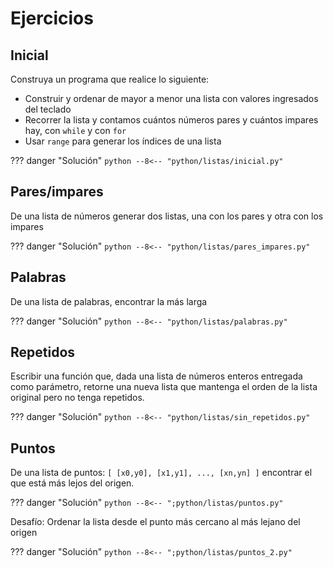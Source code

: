 # Ejercicios

## Inicial

Construya un programa que realice lo siguiente:

- Construir y ordenar de mayor a menor una lista con valores ingresados del teclado
- Recorrer la lista y contamos cuántos números pares y cuántos impares hay, con `while` y con `for`
- Usar `range` para generar los índices de una lista

??? danger "Solución"
    ```python
    --8<-- "python/listas/inicial.py"
    ```

## Pares/impares

De una lista de números generar dos listas, una con los pares y otra con los impares

??? danger "Solución"
    ```python
    --8<-- "python/listas/pares_impares.py"
    ```


## Palabras

De una lista de palabras, encontrar la más larga

??? danger "Solución"
    ```python
    --8<-- "python/listas/palabras.py"
    ```


## Repetidos

Escribir una función que, dada una lista de números enteros entregada como parámetro, retorne una nueva 
lista que mantenga el orden de la lista original pero no tenga repetidos.

??? danger "Solución"
    ```python
    --8<-- "python/listas/sin_repetidos.py"
    ```

## Puntos

De una lista de puntos: `[ [x0,y0], [x1,y1], ..., [xn,yn] ]` encontrar el que está más lejos del origen.

??? danger "Solución"
    ```python
    --8<-- ";python/listas/puntos.py"
    ```

Desafío: Ordenar la lista desde el punto más cercano al más lejano del origen

??? danger "Solución"
    ```python
    --8<-- ";python/listas/puntos_2.py"
    ```
